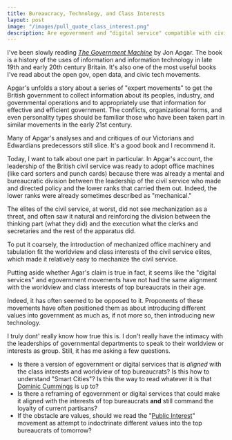 ```yaml
---
title: Bureaucracy, Technology, and Class Interests
layout: post
image: "/images/pull_quote_class_interest.png"
description: Are egovernment and "digital service" compatible with civil service elite's worldview?
---
```


I've been slowly reading *[The Government
Machine](https://mitpress.mit.edu/books/government-machine)* by Jon
Apgar. The book is a history of the uses of information and
information technology in late 19th and early 20th century
Britain. It's also one of the most useful books I've read about the
open gov, open data, and civic tech movements.

Apgar's unfolds a story about a series of "expert movements" to get
the British government to collect information about its peoples,
industry, and governmental operations and to appropriately use that
information for effective and efficient government. The conflicts,
organizational forms, and even personality types should be familiar
those who have been taken part in similar movements in the early 21st
century.

Many of Apgar's analyses and and critiques of our Victorians and
Edwardians predecessors still slice. It's a good book and I recommend it.

Today, I want to talk about one part in particular. In Apgar's
account, the leadership of the British civil service was ready to
adopt office machines (like card sorters and punch cards) because
there was already a mental and bureaucratic division between the
leadership of the civil service who made and directed policy and the
lower ranks that carried them out. Indeed, the lower ranks were
already sometimes described as "mechanical."

The elites of the civil service, at worst, did not see mechanization
as a threat, and often saw it natural and reinforcing the division
between the thinking part (what they did) and the execution what the
clerks and secretaries and the rest of the apparatus did.

To put it coarsely, the introduction of mechanized office machinery
and tabulation fit the worldview and class interests of the civil
service elites, which made it relatively easy to mechanize the civil
service.

Putting aside whether Agar's claim is true in fact, it seems like the 
"digital services" and egovernment movements have not had the same alignment 
with the worldview and class interests of top bureaucrats in their age.

Indeed, it has often seemed to be opposed to it. Proponents of these
movements have often positioned them as about introducing different
values into government as much as, if not more so, then introducing
new technology.

I truly dont' really know how true this is. I don't really have the
intimacy with the leaderships of governmental departments to speak to
their worldview or interests as group. Still, it has me asking a few
questions.


* Is there a version of egovernment or digital services that is
  *aligned* with the class interests and worldview of top bureaucrats?
  Is this how to understand "Smart Cities"? Is this the way to read
  whatever it is that [Dominic Cummings](https://dominiccummings.com/2020/01/02/two-hands-are-a-lot-were-hiring-data-scientists-project-managers-policy-experts-assorted-weirdos/) is up to?
* Is there a reframing of egovernment or digital services that could make it
  aligned with the interests of top bureaucrats **and** still command
  the loyalty of current partisans?
* If the obstacle are values, should we read the "[Public Interest](https://www.newamerica.org/public-interest-technology/blog/defining-public-interest-technology/)"
  movement as attempt to indoctrinate different values into the top
  bureaucrats of tomorrow?
